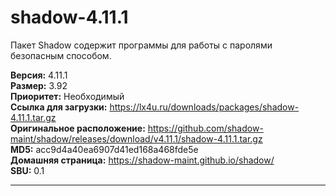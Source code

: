 # shadow-4.11.1

Пакет Shadow содержит программы для работы с паролями безопасным способом.

**Версия:** 4.11.1
<br />
**Размер:** 3.92
<br />
**Приоритет:** Необходимый
<br />
**Ссылка для загрузки:** https://lx4u.ru/downloads/packages/shadow-4.11.1.tar.gz
<br />
**Оригинальное расположение:** https://github.com/shadow-maint/shadow/releases/download/v4.11.1/shadow-4.11.1.tar.gz
<br />
**MD5:** acc9d4a40ea6907d41ed168a468fde5e
<br />
**Домашняя страница:** https://shadow-maint.github.io/shadow/
        <br />
**SBU:** 0.1

***
            